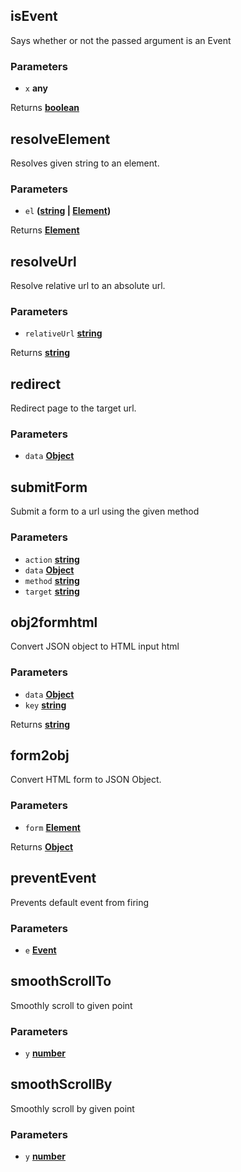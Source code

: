 <!-- Generated by documentation.js. Update this documentation by updating the source code. -->

## isEvent

Says whether or not the passed argument is an Event

### Parameters

- `x` **any**

Returns **[boolean][1]**

## resolveElement

Resolves given string to an element.

### Parameters

- `el` **([string][2] \| [Element][3])**

Returns **[Element][3]**

## resolveUrl

Resolve relative url to an absolute url.

### Parameters

- `relativeUrl` **[string][2]**

Returns **[string][2]**

## redirect

Redirect page to the target url.

### Parameters

- `data` **[Object][4]**

## submitForm

Submit a form to a url using the given method

### Parameters

- `action` **[string][2]**
- `data` **[Object][4]**
- `method` **[string][2]**
- `target` **[string][2]**

## obj2formhtml

Convert JSON object to HTML input html

### Parameters

- `data` **[Object][4]**
- `key` **[string][2]**

Returns **[string][2]**

## form2obj

Convert HTML form to JSON Object.

### Parameters

- `form` **[Element][3]**

Returns **[Object][4]**

## preventEvent

Prevents default event from firing

### Parameters

- `e` **[Event][5]**

## smoothScrollTo

Smoothly scroll to given point

### Parameters

- `y` **[number][6]**

## smoothScrollBy

Smoothly scroll by given point

### Parameters

- `y` **[number][6]**

[1]: https://developer.mozilla.org/docs/Web/JavaScript/Reference/Global_Objects/Boolean
[2]: https://developer.mozilla.org/docs/Web/JavaScript/Reference/Global_Objects/String
[3]: https://developer.mozilla.org/docs/Web/API/Element
[4]: https://developer.mozilla.org/docs/Web/JavaScript/Reference/Global_Objects/Object
[5]: https://developer.mozilla.org/docs/Web/API/Event
[6]: https://developer.mozilla.org/docs/Web/JavaScript/Reference/Global_Objects/Number

